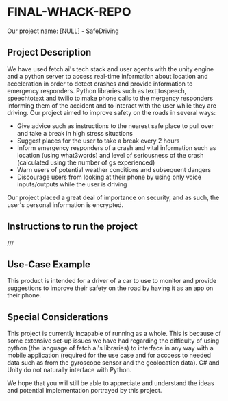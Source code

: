 # FINAL-WHACK-REPO
Our project name: [NULL] - SafeDriving

## Project Description

We have used fetch.ai's tech stack and user agents with the unity engine and a python server to access real-time information about location and acceleration in order to detect crashes and provide information to emergency responders. Python libraries such as textttospeech, speechtotext and twilio to make phone calls to the mergency responders informing them of the accident and to interact with the user while they are driving.
Our project aimed to improve safety on the roads in several ways:
* Give advice such as instructions to the nearest safe place to pull over and take a break in high stress situations
* Suggest places for the user to take a break every 2 hours
* Inform emergency responders of a crash and vital information such as location (using what3words) and level of seriousness of the crash (calculated using the number of gs experienced)
* Warn users of potential weather conditions and subsequent dangers
* Discourage users from looking at their phone by using only voice inputs/outputs while the user is driving

Our project placed a great deal of importance on security, and as such, the user's personal information is encrypted.

## Instructions to run the project

///

## Use-Case Example

This product is intended for a driver of a car to use to monitor and provide suggestions to improve their safety on the road by having it as an app on their phone.

## Special Considerations

This project is currently incapable of running as a whole. This is because of some extensive set-up issues we have had regarding the difficulty of using python (the language of fetch.ai's libraries) to interface in any way with a mobile application (required for the use case and for acccess to needed data such as from the gyroscope sensor and the geolocation data). C# and Unity do not naturally interface with Python.

We hope that you wiil still be able to appreciate and understand the ideas and potential implementation portrayed by this project.
